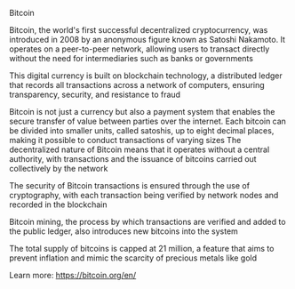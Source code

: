 Bitcoin

Bitcoin, the world's first successful decentralized cryptocurrency, was introduced in 2008 by an anonymous figure known as Satoshi Nakamoto. It operates on a peer-to-peer network, allowing users to transact directly without the need for intermediaries such as banks or governments

This digital currency is built on blockchain technology, a distributed ledger that records all transactions across a network of computers, ensuring transparency, security, and resistance to fraud

Bitcoin is not just a currency but also a payment system that enables the secure transfer of value between parties over the internet. Each bitcoin can be divided into smaller units, called satoshis, up to eight decimal places, making it possible to conduct transactions of varying sizes
The decentralized nature of Bitcoin means that it operates without a central authority, with transactions and the issuance of bitcoins carried out collectively by the network

The security of Bitcoin transactions is ensured through the use of cryptography, with each transaction being verified by network nodes and recorded in the blockchain


Bitcoin mining, the process by which transactions are verified and added to the public ledger, also introduces new bitcoins into the system

The total supply of bitcoins is capped at 21 million, a feature that aims to prevent inflation and mimic the scarcity of precious metals like gold

Learn more: https://bitcoin.org/en/